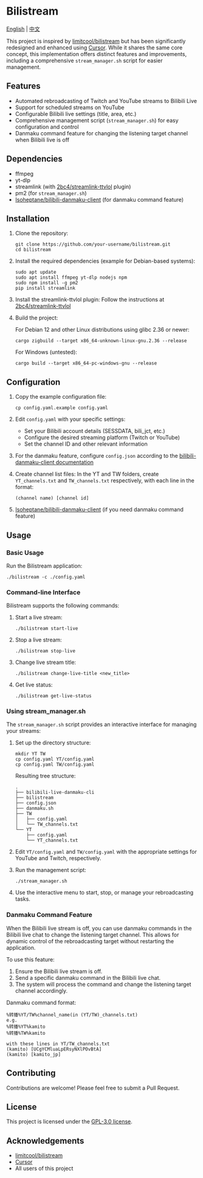 # Bilistream

[English](README.md) | [中文](README.zh_CN.md)

This project is inspired by [limitcool/bilistream](https://github.com/limitcool/bilistream) but has been significantly redesigned and enhanced using [Cursor](https://www.cursor.com/). While it shares the same core concept, this implementation offers distinct features and improvements, including a comprehensive `stream_manager.sh` script for easier management.

## Features

- Automated rebroadcasting of Twitch and YouTube streams to Bilibili Live
- Support for scheduled streams on YouTube
- Configurable Bilibili live settings (title, area, etc.)
- Comprehensive management script (`stream_manager.sh`) for easy configuration and control
- Danmaku command feature for changing the listening target channel when Bilibili live is off

## Dependencies

- ffmpeg
- yt-dlp
- streamlink (with [2bc4/streamlink-ttvlol](https://github.com/2bc4/streamlink-ttvlol) plugin)
- pm2 (for `stream_manager.sh`)
- [Isoheptane/bilibili-danmaku-client](https://github.com/Isoheptane/bilibili-live-danmaku-cli) (for danmaku command feature)

## Installation

1. Clone the repository:
   ```
   git clone https://github.com/your-username/bilistream.git
   cd bilistream
   ```

2. Install the required dependencies (example for Debian-based systems):
   ```
   sudo apt update
   sudo apt install ffmpeg yt-dlp nodejs npm
   sudo npm install -g pm2
   pip install streamlink
   ```

3. Install the streamlink-ttvlol plugin:
   Follow the instructions at [2bc4/streamlink-ttvlol](https://github.com/2bc4/streamlink-ttvlol)

4. Build the project:
   
   For Debian 12 and other Linux distributions using glibc 2.36 or newer:
   ```
   cargo zigbuild --target x86_64-unknown-linux-gnu.2.36 --release
   ```
   For Windows (untested):
   ```
   cargo build --target x86_64-pc-windows-gnu --release
   ```

## Configuration

1. Copy the example configuration file:
   ```
   cp config.yaml.example config.yaml
   ```

2. Edit `config.yaml` with your specific settings:
   - Set your Bilibili account details (SESSDATA, bili_jct, etc.)
   - Configure the desired streaming platform (Twitch or YouTube)
   - Set the channel ID and other relevant information

3. For the danmaku feature, configure `config.json` according to the [bilibili-danmaku-client documentation](https://github.com/Isoheptane/bilibili-live-danmaku-cli)

4. Create channel list files:
   In the YT and TW folders, create `YT_channels.txt` and `TW_channels.txt` respectively, with each line in the format:
   ```
   (channel name) [channel id]
   ```

5. [Isoheptane/bilibili-danmaku-client](https://github.com/Isoheptane/bilibili-live-danmaku-cli) (if you need danmaku command feature)

## Usage

### Basic Usage

Run the Bilistream application:

```
./bilistream -c ./config.yaml
```

### Command-line Interface

Bilistream supports the following commands:

1. Start a live stream:
   ```
   ./bilistream start-live
   ```

2. Stop a live stream:
   ```
   ./bilistream stop-live
   ```

3. Change live stream title:
   ```
   ./bilistream change-live-title <new_title>
   ```

4. Get live status:
   ```
   ./bilistream get-live-status
   ```


### Using stream_manager.sh

The `stream_manager.sh` script provides an interactive interface for managing your streams:

1. Set up the directory structure:
   ```
   mkdir YT TW
   cp config.yaml YT/config.yaml
   cp config.yaml TW/config.yaml
   ```

   Resulting tree structure:
   ```
   .
   ├── bilibili-live-danmaku-cli
   ├── bilistream
   ├── config.json
   ├── danmaku.sh
   ├── TW
   │   ├── config.yaml
   │   └── TW_channels.txt
   └── YT
       ├── config.yaml
       └── YT_channels.txt
   ```

2. Edit `YT/config.yaml` and `TW/config.yaml` with the appropriate settings for YouTube and Twitch, respectively.

3. Run the management script:
   ```
   ./stream_manager.sh
   ```

4. Use the interactive menu to start, stop, or manage your rebroadcasting tasks.

### Danmaku Command Feature

When the Bilibili live stream is off, you can use danmaku commands in the Bilibili live chat to change the listening target channel. This allows for dynamic control of the rebroadcasting target without restarting the application.

To use this feature:
1. Ensure the Bilibili live stream is off.
2. Send a specific danmaku command in the Bilibili live chat.
3. The system will process the command and change the listening target channel accordingly.

Danmaku command format:
```
%转播%YT/TW%channel_name(in (YT/TW)_channels.txt)
e.g.
%转播%YT%kamito
%转播%TW%kamito

with these lines in YT/TW_channels.txt
(kamito) [UCgYCMluaLpERsyNXlPOvBtA]
(kamito) [kamito_jp]
```

## Contributing

Contributions are welcome! Please feel free to submit a Pull Request.

## License

This project is licensed under the [GPL-3.0 license](LICENSE).

## Acknowledgements

- [limitcool/bilistream](https://github.com/limitcool/bilistream)
- [Cursor](https://www.cursor.com/)
- All users of this project